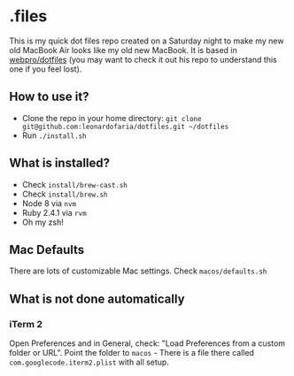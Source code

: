 # .files

This is my quick dot files repo created on a Saturday night to make my new old MacBook Air looks like my old new MacBook. It is based in [webpro/dotfiles](https://github.com/webpro/dotfiles/) (you may want to check it out his repo to understand this one if you feel lost).

## How to use it?

- Clone the repo in your home directory: `git clone git@github.com:leonardofaria/dotfiles.git ~/dotfiles`
- Run `./install.sh`

## What is installed?

- Check `install/brew-cast.sh`
- Check `install/brew.sh`
- Node 8 via `nvm`
- Ruby 2.4.1 via `rvm`
- Oh my zsh!

## Mac Defaults

There are lots of customizable Mac settings. Check `macos/defaults.sh`

## What is not done automatically

### iTerm 2

Open Preferences and in General, check: "Load Preferences from a custom folder or URL". Point the folder to `macos` - There is a file there called `com.googlecode.iterm2.plist` with all setup.
